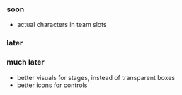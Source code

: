 ### soon

-   actual characters in team slots

### later

### much later

-   better visuals for stages, instead of transparent boxes
-   better icons for controls
